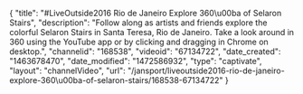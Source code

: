 {
    "title": "#LiveOutside2016 Rio de Janeiro Explore 360\u00ba of Selaron Stairs",
    "description": "Follow along as artists and friends explore the colorful Selaron Stairs in Santa Teresa, Rio de Janeiro. Take a look around in 360 using the YouTube app or by clicking and dragging in Chrome on desktop.",
    "channelid": "168538",
    "videoid": "67134722",
    "date_created": "1463678470",
    "date_modified": "1472586932",
    "type": "captivate",
    "layout": "channelVideo",
    "url": "\/jansport\/liveoutside2016-rio-de-janeiro-explore-360\u00ba-of-selaron-stairs\/168538-67134722"
}